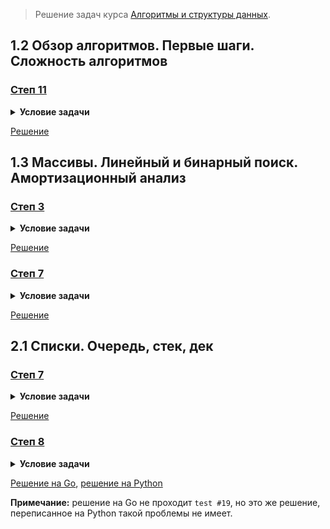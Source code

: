 > Решение задач курса [Алгоритмы и структуры данных](https://stepik.org/course/156/).

## 1.2 Обзор алгоритмов. Первые шаги. Сложность алгоритмов

### [Степ 11](https://stepik.org/lesson/12555/step/11)

<details>
<summary><strong>Условие задачи</strong></summary>

![Условие задачи](lesson-12555/step-11.png)

</details>

[Решение](lesson-12555/step-11.go)

## 1.3 Массивы. Линейный и бинарный поиск. Амортизационный анализ

### [Степ 3](https://stepik.org/lesson/12556/step/3)

<details>
<summary><strong>Условие задачи</strong></summary>

![Условие задачи](lesson-12556/step-3.png)

</details>

[Решение](lesson-12556/step-3.go)

### [Степ 7](https://stepik.org/lesson/12556/step/7)

<details>
<summary><strong>Условие задачи</strong></summary>

![Условие задачи](lesson-12556/step-7.png)

</details>

[Решение](lesson-12556/step-7.go)

## 2.1 Списки. Очередь, стек, дек

### [Степ 7](https://stepik.org/lesson/12559/step/7)

<details>
<summary><strong>Условие задачи</strong></summary>

![Условие задачи](lesson-12559/step-7.png)

</details>

[Решение](lesson-12559/step-7.go)

### [Степ 8](https://stepik.org/lesson/12559/step/8)

<details>
<summary><strong>Условие задачи</strong></summary>

![Условие задачи](lesson-12559/step-8.png)

</details>

[Решение на Go](lesson-12559/step-8.go), [решение на Python](lesson-12559/step-8.py)

**Примечание:** решение на Go не проходит `test #19`, но это же решение, переписанное на Python такой проблемы не имеет.

